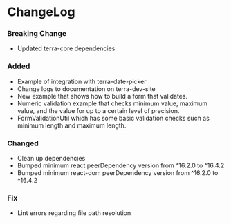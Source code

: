 ChangeLog
=========
### Breaking Change
* Updated terra-core dependencies

### Added
* Example of integration with terra-date-picker
* Change logs to documentation on terra-dev-site
* New example that shows how to build a form that validates.
* Numeric validation example that checks minimum value, maximum value, and the value for up to a certain level of precision.
* FormValidationUtil which has some basic validation checks such as minimum length and maximum length.

### Changed
* Clean up dependencies
* Bumped minimum react peerDependency version from ^16.2.0 to ^16.4.2
* Bumped minimum react-dom peerDependency version from ^16.2.0 to ^16.4.2

### Fix
* Lint errors regarding file path resolution
